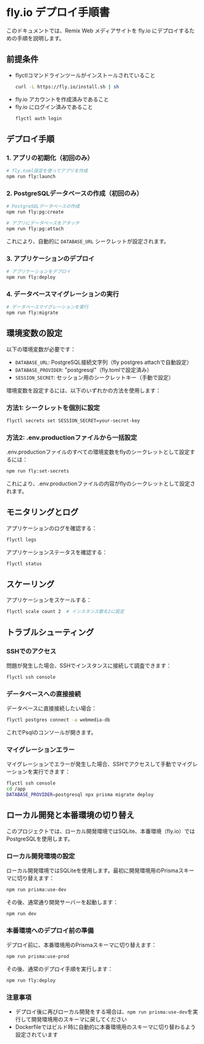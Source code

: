 # fly.io デプロイ手順書

このドキュメントでは、Remix Web メディアサイトを fly.io にデプロイするための手順を説明します。

## 前提条件

- flyctlコマンドラインツールがインストールされていること
  ```bash
  curl -L https://fly.io/install.sh | sh
  ```
- fly.io アカウントを作成済みであること
- fly.io にログイン済みであること
  ```bash
  flyctl auth login
  ```

## デプロイ手順

### 1. アプリの初期化（初回のみ）

```bash
# fly.toml設定を使ってアプリを作成
npm run fly:launch
```

### 2. PostgreSQLデータベースの作成（初回のみ）

```bash
# PostgreSQLデータベースの作成
npm run fly:pg:create

# アプリにデータベースをアタッチ
npm run fly:pg:attach
```

これにより、自動的に `DATABASE_URL` シークレットが設定されます。

### 3. アプリケーションのデプロイ

```bash
# アプリケーションをデプロイ
npm run fly:deploy
```

### 4. データベースマイグレーションの実行

```bash
# データベースマイグレーションを実行
npm run fly:migrate
```

## 環境変数の設定

以下の環境変数が必要です：

- `DATABASE_URL`: PostgreSQL接続文字列（fly postgres attachで自動設定）
- `DATABASE_PROVIDER`: "postgresql"（fly.tomlで設定済み）
- `SESSION_SECRET`: セッション用のシークレットキー（手動で設定）

環境変数を設定するには、以下のいずれかの方法を使用します：

### 方法1: シークレットを個別に設定

```bash
flyctl secrets set SESSION_SECRET=your-secret-key
```

### 方法2: .env.productionファイルから一括設定

.env.productionファイルのすべての環境変数をflyのシークレットとして設定するには：

```bash
npm run fly:set-secrets
```

これにより、.env.productionファイルの内容がflyのシークレットとして設定されます。

## モニタリングとログ

アプリケーションのログを確認する：

```bash
flyctl logs
```

アプリケーションステータスを確認する：

```bash
flyctl status
```

## スケーリング

アプリケーションをスケールする：

```bash
flyctl scale count 2  # インスタンス数を2に設定
```

## トラブルシューティング

### SSHでのアクセス

問題が発生した場合、SSHでインスタンスに接続して調査できます：

```bash
flyctl ssh console
```

### データベースへの直接接続

データベースに直接接続したい場合：

```bash
flyctl postgres connect -a webmedia-db
```

これでPsqlのコンソールが開きます。

### マイグレーションエラー

マイグレーションでエラーが発生した場合、SSHでアクセスして手動でマイグレーションを実行できます：

```bash
flyctl ssh console
cd /app
DATABASE_PROVIDER=postgresql npx prisma migrate deploy
```

## ローカル開発と本番環境の切り替え

このプロジェクトでは、ローカル開発環境ではSQLite、本番環境（fly.io）ではPostgreSQLを使用します。

### ローカル開発環境の設定

ローカル開発環境ではSQLiteを使用します。最初に開発環境用のPrismaスキーマに切り替えます：

```bash
npm run prisma:use-dev
```

その後、通常通り開発サーバーを起動します：

```bash
npm run dev
```

### 本番環境へのデプロイ前の準備

デプロイ前に、本番環境用のPrismaスキーマに切り替えます：

```bash
npm run prisma:use-prod
```

その後、通常のデプロイ手順を実行します：

```bash
npm run fly:deploy
```

### 注意事項

- デプロイ後に再びローカル開発をする場合は、`npm run prisma:use-dev`を実行して開発環境用のスキーマに戻してください
- Dockerfileではビルド時に自動的に本番環境用のスキーマに切り替わるよう設定されています
